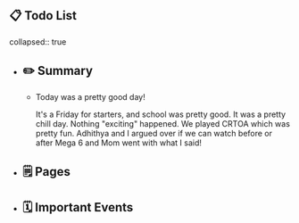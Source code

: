 ## 📋 Todo List
collapsed:: true
- ##  ✏️ Summary
	- Today was a pretty good day!
	  
	  It's a Friday for starters, and school was pretty good. It was a pretty chill day. Nothing "exciting" happened. We played CRTOA which was pretty fun. Adhithya and I argued over if we can watch before or after Mega 6 and Mom went with what I said!
- ## 🗒️ Pages
- ## 🗓️ Important Events